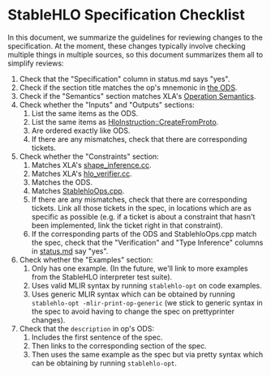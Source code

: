 # StableHLO Specification Checklist

In this document, we summarize the guidelines for reviewing changes to the
specification. At the moment, these changes typically involve checking multiple
things in multiple sources, so this document summarizes them all to simplify
reviews:

  1. Check that the "Specification" column in status.md says "yes".
  1. Check if the section title matches the op's mnemonic in
     [the ODS](https://github.com/openxla/stablehlo/blob/main/stablehlo/dialect/StablehloOps.td).
  1. Check if the "Semantics" section matches XLA's
     [Operation Semantics](https://www.tensorflow.org/xla/operation_semantics).
  1. Check whether the "Inputs" and "Outputs" sections:
      1. List the same items as the ODS.
      1. List the same items as [HloInstruction::CreateFromProto](https://github.com/tensorflow/tensorflow/blob/master/tensorflow/compiler/xla/hlo/ir/hlo_instruction.cc).
      1. Are ordered exactly like ODS.
      1. If there are any mismatches, check that there are corresponding
         tickets.
  1. Check whether the "Constraints" section:
      1. Matches XLA's
         [shape_inference.cc](https://github.com/tensorflow/tensorflow/blob/master/tensorflow/compiler/xla/service/shape_inference.cc).
      1. Matches XLA's
         [hlo_verifier.cc](https://github.com/tensorflow/tensorflow/blob/master/tensorflow/compiler/xla/service/hlo_verifier.cc).
      1. Matches the ODS.
      1. Matches
         [StablehloOps.cpp](https://github.com/openxla/stablehlo/blob/main/stablehlo/dialect/StablehloOps.cpp).
      1. If there are any mismatches, check that there are corresponding
         tickets. Link all those tickets in the spec, in locations which are
         as specific as possible (e.g. if a ticket is about a constraint that
         hasn't been implemented, link the ticket right in that constraint).
      1. If the corresponding parts of the ODS and StablehloOps.cpp match the
         spec, check that the "Verification" and "Type Inference" columns in
         [status.md](https://github.com/openxla/stablehlo/blob/main/docs/status.md)
         say "yes".
  1. Check whether the "Examples" section:
      1. Only has one example. (In the future, we'll link to more examples from
         the StableHLO interpreter test suite).
      1. Uses valid MLIR syntax by running `stablehlo-opt` on code examples.
      1. Uses generic MLIR syntax which can be obtained by running
         `stablehlo-opt -mlir-print-op-generic` (we stick to generic syntax in
         the spec to avoid having to change the spec on prettyprinter changes).
  1. Check that the `description` in op's ODS:
      1. Includes the first sentence of the spec.
      1. Then links to the corresponding section of the spec.
      1. Then uses the same example as the spec but via pretty syntax which can
         be obtaining by running `stablehlo-opt`.

